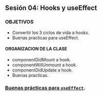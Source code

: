## Sesión 04: Hooks y useEffect

### OBJETIVOS
- Convertir los 3 ciclos de vida a hooks.
- Buenas practicas para useEffect.

#### ORGANIZACION DE LA CLASE
- componentDidMount a hook.
- componentWillUnmount a hook.
- componentDidUpdate a hook.
- Buenas practicas.

### [Buenas prácticas para `useEffect`](../BuenasPracticas/useEffect/Readme.md).
